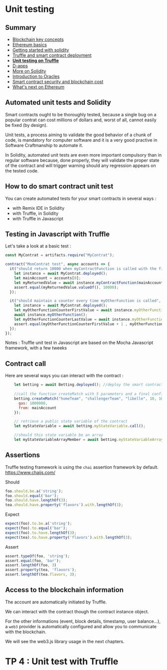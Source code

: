 # Unit testing

<!-- .slide: class="page-title" -->



## Summary

<!-- .slide: class="toc" -->

- [Blockchain key concepts](#/1)
- [Ethereum basics](#/2)
- [Getting started with solidity](#/3)
- [Truffle and smart contract deployment](#/4)
- **[Unit testing on Truffle](#/5)**
- [D-apps](#/6)
- [More on Solidity](#/7)
- [Introduction to Oracles](#/8)
- [Smart contract security and blockchain cost](#/9)
- [What's next on Ethereum](#/10)



## Automated unit tests and Solidity

Smart contracts ought to be thoroughly tested, because a single bug on a popular contrat can cost millions of dollars and, worst of all, cannot easily be fixed (by design).

<!-- .element style="margin-top:50px"-->
Unit tests, a process aiming to validate the good behavior of a chunk of code, is mandatory for computer software and it is a very good practive in Software Craftmanship to automate it.

<!-- .element style="margin-top:50px"-->
In Solidity, automated unit tests are even more important compulsory than in regular software because, done properly, they will validate the proper state of the contract and will trigger warning should any regression appears on the tested code.



## How to do smart contract unit test

You can create automated tests for your smart contracts in several ways :

- with Remix IDE in Solidity 
- with Truffle, in Solidity
- with Truffle in Javascript



## Testing in Javascript with Truffle

Let's take a look at a basic test : 
```Javascript
const MyContrat = artifacts.require("MyContrat");

contract("MonContrat test", async accounts => {
  it("should return 10000 when myContractFunction is called with the first account as parameter", async () => {
    let instance = await MyContrat.deployed();
    let mainAccount = accounts[0];
    let myReturnedValue = await instance.myContractFunction(mainAccount);
    assert.equal(myReturnedValue.valueOf(), 10000);
  });

  it("should maintain a counter every time myOtherFunction is called", async () => {
    let instance = await MyContrat.deployed();
    let myOtherFunctionCounterFirstValue = await instance.myOtherFunctionCounter.call();
    await instance.myOtherFunction();
    let myOtherFunctionCounterLastValue = await instance.myOtherFunctionCounter.call();
    assert.equal(myOtherFunctionCounterFirstValue + 1 , myOtherFunctionCounterLastValue, "The counter should have been incremented");
  });
});
```

Notes : Truffle unit test in Javascript are based on the Mocha Javascript framework, with a few tweeks



## Contract call

Here are several ways you can interact with the contract :
```Javascript
    let betting = await Betting.deployed(); //deploy the smart contract
    
    //call the function createMatch with 5 parameters and a final configuration object containing some optional configuration parameters for the transaction that will be sent to the blockchain
    betting.createMatch("homeTeam", "challengerTeam", "libelle", 10, 100, {
      gas: 1000000,
      from: mainAccount
    });

    // retrieve a public state variable of the contract
    let myStateVariable = await betting.myStateVariable.call();

    //should this state variable be an array 
    let myStateVariableArrayMember = await betting.myStateVariableArray.call(indexOfArrayMember);
```



## Assertions

Truffle testing framework is using the `chai` assertion framework by default.
https://www.chaijs.com/

Should
```Javascript
foo.should.be.a('string');
foo.should.equal('bar');
foo.should.have.lengthOf(3);
tea.should.have.property('flavors').with.lengthOf(3);
```

Expect
```Javascript
expect(foo).to.be.a('string');
expect(foo).to.equal('bar');
expect(foo).to.have.lengthOf(3);
expect(tea).to.have.property('flavors').with.lengthOf(3);
```

Assert
```Javascript
assert.typeOf(foo, 'string');
assert.equal(foo, 'bar');
assert.lengthOf(foo, 3)
assert.property(tea, 'flavors');
assert.lengthOf(tea.flavors, 3);
```



## Access to the blockchain information

The account are automatically initiated by Truffle.

<!-- .element style="margin-top:75px"-->
We can interact with the contract though the contract instance object.

<!-- .element style="margin-top:75px"-->
For the other informations (event, block details, timestamp, user balance...), a `web3` provider is automatically configured and allow you to communicate with the blockchain.

<!-- .element style="margin-top:75px"-->
We will see the web3.js library usage in the next chapters.



<!-- .slide: class="page-questions" -->


# TP 4 : Unit test with Truffle
<!-- .slide: class="page-tp5" -->
